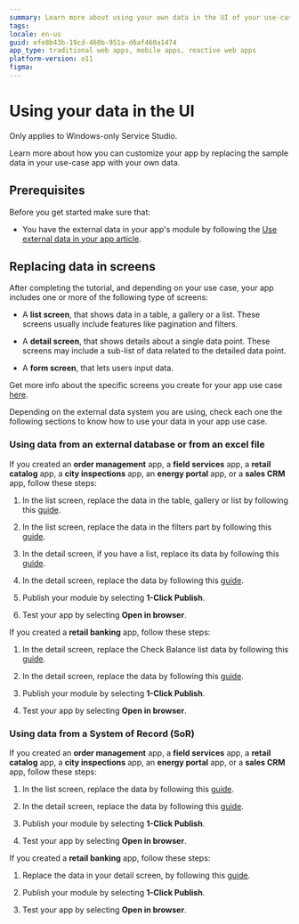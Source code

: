 ```yaml
---
summary: Learn more about using your own data in the UI of your use-case app.
tags:
locale: en-us
guid: efe8b43b-19cd-460b-951a-d6af460a1474
app_type: traditional web apps, mobile apps, reactive web apps
platform-version: o11
figma:
---
```


# Using your data in the UI

<div class="info" markdown="1">

Only applies to Windows-only Service Studio.

</div>

Learn more about how you can customize your app by replacing the sample data in your use-case app with your own data.

## Prerequisites

Before you get started make sure that:

* You have the external data in your app's module by following the [Use external data in your app article](get-external-data.md).

## Replacing data in screens

After completing the tutorial, and depending on your use case, your app includes one or more of the following type of screens:

* A **list screen**, that shows data in a table, a gallery or a list. These screens usually include features like pagination and filters.

* A **detail screen**, that shows details about a single data point. These screens may include a sub-list of data related to the detailed data point.

* A **form screen**, that lets users input data.

<div class="info" markdown="1">

Get more info about the specific screens you create for your app use case [here](understand-create-app.md).

</div>

Depending on the external data system you are using, check each one the following sections to know how to use your data in your app use case.

### Using data from an external database or from an excel file

If you created an **order management** app, a **field services** app,  a **retail catalog** app, a **city inspections** app, an **energy portal** app, or a **sales CRM** app, follow these steps:

1. In the list screen, replace the data in the table, gallery or list by following this [guide](../../building-apps/ui/screen-templates/replace-data.md#replace-data-automatically).

1. In the list screen, replace the data in the filters part by following this [guide](../../building-apps/ui/screen-templates/replace-data.md#replace-data-manually).

1. In the detail screen, if you have a list, replace its data by following this [guide](../../building-apps/ui/screen-templates/replace-data.md#replace-data-automatically).

1. In the detail screen, replace the data by following this [guide](../../building-apps/ui/screen-templates/replace-data.md#replace-data-manually).

1. Publish your module by selecting **1-Click Publish**.

1. Test your app by selecting **Open in browser**.

If you created a **retail banking** app, follow these steps:

1. In the detail screen, replace the Check Balance list data by following this [guide](../../building-apps/ui/screen-templates/replace-data.md#replace-data-automatically).

1. In the detail screen, replace the data by following this [guide](../../building-apps/ui/screen-templates/replace-data.md#replace-data-manually).

1. Publish your module by selecting **1-Click Publish**.

1. Test your app by selecting **Open in browser**.

### Using data from a System of Record (SoR)

If you created an **order management** app, a **field services** app,  a **retail catalog** app, a **city inspections** app, an **energy portal** app, or a **sales CRM** app, follow these steps:

1. In the list screen, replace the data by following this [guide](../../building-apps/ui/screen-templates/replace-data.md#replace-data-manually).

1. In the detail screen, replace the data by following this [guide](../../building-apps/ui/screen-templates/replace-data.md#replace-data-manually).

1. Publish your module by selecting **1-Click Publish**.

1. Test your app by selecting **Open in browser**.

If you created a **retail banking** app, follow these steps:

1. Replace the data in your detail screen, by following this [guide](../../building-apps/ui/screen-templates/replace-data.md#replace-data-manually).

1. Publish your module by selecting **1-Click Publish**.

1. Test your app by selecting **Open in browser**.
